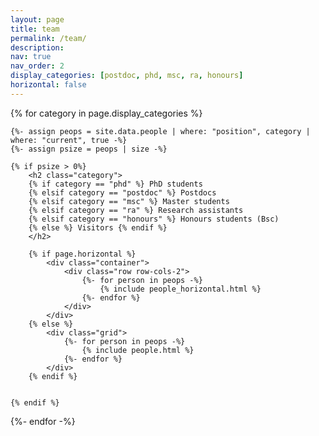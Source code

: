 ```yaml
---
layout: page
title: team
permalink: /team/
description: 
nav: true
nav_order: 2
display_categories: [postdoc, phd, msc, ra, honours]
horizontal: false
---
```


<!-- <div class="alert alert-primary" role="alert">
  <strong> POSTDOC OPENING: Probabilistic programming for coupling digital twins in geophysics</strong> <br><br>

  <strong>Problem description</strong>
  Arguably the most valuable tool one can create from Big Data is a digital twin that supports policymakers in understanding and interacting with various systems, ranging from industrial products to natural systems. Distilling twins of large-scale systems that consist of many interacting subsystems is, however, a major challenge. For example, a digital twin of a river estuary needs to combine different interacting subsystems (e.g., atmosphere, soil, groundwater, waterways, barriers, and coastal waters) and its overall success depends on the ability to couple the subsystems with each other and data. Unfortunately, naively coupling the existing subsystems into a ‘monster twin’ is computationally infeasible. Probabilistic programming may offer a way to avoid this by reducing the coupled system to its essence. <br><br>

  <strong>Position description</strong>
  The postdoctoral researcher will investigate the use of probabilistic programming to couple digital twins and simulators. Probabilistic programming has witnessed significant success in modelling and inverting scientific simulators. Your project will investigate how those techniques can be applied to problems when multiple simulators (digital twins) are present. <br><br>

 <strong>Requirements</strong>
We are looking for a candidate with one of the following profiles:
<ul>
    <li>Background in probabilistic artificial intelligence, and preferably probabilistic programming</li>
    <li>Background in one or multiple disciplines of geophysics in the broadest sense, e.g., hydrology, oceanography, and solid earth, with a strong and demonstrable experience with probabilistic methods and/or numerical modelling</li>
</ul>
We are looking for candidates that have a PhD in one of these areas or are going to obtain it soon. <br><br>

<strong>Practicalities</strong>
<ul>
    <li>Appointment length: 1 year</li>
    <li>Start date: as soon as possible</li>
    <li>Salary: € 2.960,00 - € 4.670,00</li>
    <li>Application process: no fixed deadline, send an email to Sebastijan Dumancic (s.dumancic@tudelft.nl) with a CV and a short motivation</li>
    <li>Questions: direct them to Sebastijan Dumancic</li>
</ul>
</div> -->


<!-- pages/team.md -->
<div class="projects">

  <!-- Display categorized projects -->
  {% for category in page.display_categories %}

    {%- assign peops = site.data.people | where: "position", category | where: "current", true -%}
    {%- assign psize = peops | size -%}

    {% if psize > 0%}
        <h2 class="category">
        {% if category == "phd" %} PhD students 
        {% elsif category == "postdoc" %} Postdocs 
        {% elsif category == "msc" %} Master students 
        {% elsif category == "ra" %} Research assistants 
        {% elsif category == "honours" %} Honours students (Bsc) 
        {% else %} Visitors {% endif %} 
        </h2>

        {% if page.horizontal %}
            <div class="container">
                <div class="row row-cols-2">
                    {%- for person in peops -%}
                        {% include people_horizontal.html %}
                    {%- endfor %}
                </div>
            </div>
        {% else %}
            <div class="grid">
                {%- for person in peops -%}
                    {% include people.html %}
                {%- endfor %}
            </div>
        {% endif %}

        
    {% endif %}

  {%- endfor -%}

</div>
